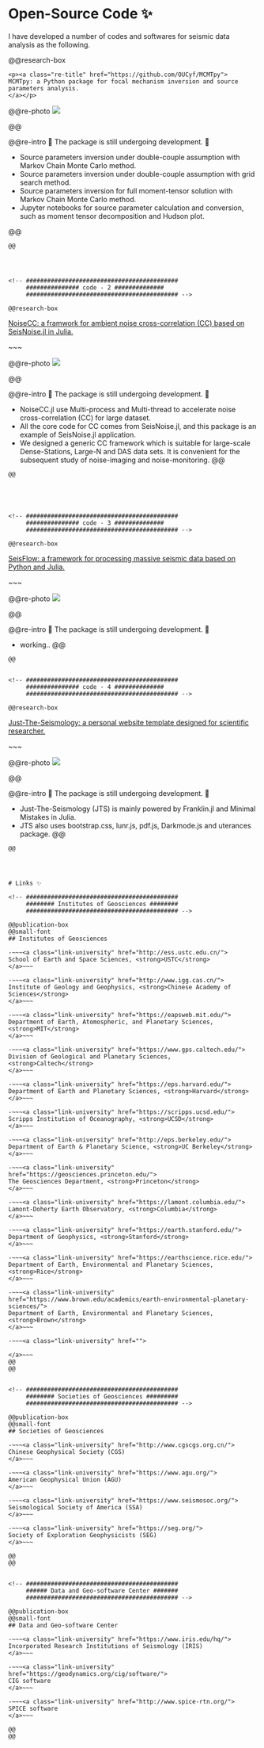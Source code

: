 # Open-Source Code ✨

I have developed a number of codes and softwares for seismic data analysis as the following.




<!-- ###########################################
     ############### code - 1 ##############
     ########################################### -->

@@research-box

~~~
<p><a class="re-title" href="https://github.com/OUCyf/MCMTpy">
MCMTpy: a Python package for focal mechanism inversion and source parameters analysis.
</a></p>
~~~

@@re-photo
![](/assets/resource-data/MCMTpy.gif) 
<!-- ~~~<br><br>~~~ -->
<!-- ![](/assets/advatar-1.png)  -->
@@

@@re-intro
🚨 The package is still undergoing development. 🚨
- Source parameters inversion under double-couple assumption with Markov Chain Monte Carlo method.
- Source parameters inversion under double-couple assumption with grid search method.
- Source parameters inversion for full moment-tensor solution with Markov Chain Monte Carlo method.
- Jupyter notebooks for source parameter calculation and conversion, such as moment tensor decomposition and Hudson plot.

@@

~~~<div style="clear: both"></div>~~~
@@




<!-- ###########################################
     ############### code - 2 ##############
     ########################################### -->

@@research-box

~~~
<p><a class="re-title" href="https://github.com/OUCyf/NoiseCC">
NoiseCC: a framwork for ambient noise cross-correlation (CC) based on SeisNoise.jl in Julia.
</a></p>
~~~

@@re-photo 
![](/assets/resource-data/NoiseCC.png) 
<!-- ~~~<br><br>~~~ -->
<!-- ![](/assets/advatar-1.png)  -->
@@

@@re-intro
🚨 The package is still undergoing development. 🚨
- NoiseCC.jl use Multi-process and Multi-thread to accelerate noise cross-correlation (CC) for large dataset. 
- All the core code for CC comes from SeisNoise.jl, and this package is an example of SeisNoise.jl application. 
- We designed a generic CC framework which is suitable for large-scale Dense-Stations, Large-N and DAS data sets. It is convenient for the subsequent study of noise-imaging and noise-monitoring.
@@

~~~<div style="clear: both"></div>~~~
@@





<!-- ###########################################
     ############### code - 3 ##############
     ########################################### -->

@@research-box

~~~
<p><a class="re-title" href="https://github.com/OUCyf/SeisFlow">
SeisFlow: a framework for processing massive seismic data based on Python and Julia.
</a></p>
~~~

@@re-photo 
![](/assets/resource-data/SeisFlow.png) 
<!-- ~~~<br><br>~~~ -->
<!-- ![](/assets/research-3.2.jpg)  -->
@@

@@re-intro
🚨 The package is still undergoing development. 🚨
- working..
@@

~~~<div style="clear: both"></div>~~~
@@


<!-- ###########################################
     ############### code - 4 ##############
     ########################################### -->

@@research-box

~~~
<p><a class="re-title" href="https://github.com/OUCyf/OUCyf.github.io">
Just-The-Seismology: a personal website template designed for scientific researcher.
</a></p>
~~~

@@re-photo 
![](/assets/resource-data/JTS.png) 
<!-- ~~~<br><br>~~~ -->
<!-- ![](/assets/research-3.2.jpg)  -->
@@

@@re-intro
🚨 The package is still undergoing development. 🚨
- Just-The-Seismology (JTS) is mainly powered by Franklin.jl and Minimal Mistakes in Julia.
- JTS also uses bootstrap.css, lunr.js, pdf.js, Darkmode.js and uterances package.
@@

~~~<div style="clear: both"></div>~~~
@@




# Links ✨

<!-- ###########################################
     ######## Institutes of Geosciences ########
     ########################################### -->

@@publication-box
@@small-font
## Institutes of Geosciences

-~~~<a class="link-university" href="http://ess.ustc.edu.cn/">
School of Earth and Space Sciences, <strong>USTC</strong>
</a>~~~

-~~~<a class="link-university" href="http://www.igg.cas.cn/">
Institute of Geology and Geophysics, <strong>Chinese Academy of Sciences</strong>
</a>~~~

-~~~<a class="link-university" href="https://eapsweb.mit.edu/">
Department of Earth, Atomospheric, and Planetary Sciences, <strong>MIT</strong>
</a>~~~

-~~~<a class="link-university" href="https://www.gps.caltech.edu/">
Division of Geological and Planetary Sciences, <strong>Caltech</strong>
</a>~~~

-~~~<a class="link-university" href="https://eps.harvard.edu/">
Department of Earth and Planetary Sciences, <strong>Harvard</strong>
</a>~~~

-~~~<a class="link-university" href="https://scripps.ucsd.edu/">
Scripps Institution of Oceanography, <strong>UCSD</strong>
</a>~~~

-~~~<a class="link-university" href="http://eps.berkeley.edu/">
Department of Earth & Planetary Science, <strong>UC Berkeley</strong>
</a>~~~

-~~~<a class="link-university" href="https://geosciences.princeton.edu/">
The Geosciences Department, <strong>Princeton</strong>
</a>~~~

-~~~<a class="link-university" href="https://lamont.columbia.edu/">
Lamont-Doherty Earth Observatory, <strong>Columbia</strong>
</a>~~~

-~~~<a class="link-university" href="https://earth.stanford.edu/">
Department of Geophysics, <strong>Stanford</strong>
</a>~~~

-~~~<a class="link-university" href="https://earthscience.rice.edu/">
Department of Earth, Environmental and Planetary Sciences, <strong>Rice</strong>
</a>~~~

-~~~<a class="link-university" href="https://www.brown.edu/academics/earth-environmental-planetary-sciences/">
Department of Earth, Environmental and Planetary Sciences, <strong>Brown</strong>
</a>~~~

-~~~<a class="link-university" href="">

</a>~~~
@@
@@


<!-- ###########################################
     ######## Societies of Geosciences #########
     ########################################### -->

@@publication-box
@@small-font
## Societies of Geosciences

-~~~<a class="link-university" href="http://www.cgscgs.org.cn/">
Chinese Geophysical Society (CGS)
</a>~~~

-~~~<a class="link-university" href="https://www.agu.org/">
American Geophysical Union (AGU)
</a>~~~

-~~~<a class="link-university" href="https://www.seismosoc.org/">
Seismological Society of America (SSA)
</a>~~~

-~~~<a class="link-university" href="https://seg.org/">
Society of Exploration Geophysicists (SEG)
</a>~~~

@@
@@


<!-- ###########################################
     ###### Data and Geo-software Center #######
     ########################################### -->

@@publication-box
@@small-font
## Data and Geo-software Center

-~~~<a class="link-university" href="https://www.iris.edu/hq/">
Incorporated Research Institutions of Seismology (IRIS)
</a>~~~

-~~~<a class="link-university" href="https://geodynamics.org/cig/software/">
CIG software
</a>~~~

-~~~<a class="link-university" href="http://www.spice-rtn.org/">
SPICE software
</a>~~~

@@
@@

